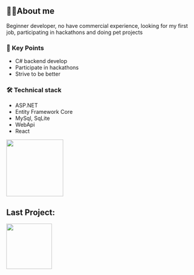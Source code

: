 <h2>👨‍💻About me</h2>
<p>
   Beginner developer, no have commercial experience, looking for my first job,
   participating in hackathons and doing pet projects
</p>
<h3>🔑 Key Points</h3>
<ul>
   <li>C# backend develop</li>
   <li>Participate in hackathons</li>
   <li>Strive to be better</li>
</ul>
<h3>🛠 Technical stack</h3>
<ul>
   <li>ASP.NET</li>
   <li>Entity Framework Core</li>
   <li>MySql, SqLite</li>
   <li>WebApi</li>
   <li>React</li>
</ul>
<!--<h3>📚 Books</h3>
   <ul>
   	<li>CLR via C# - Jeffrey Richter</li>
   	<li>Clean Code - Robert Martin</li>
   	<li>Clean Architecture - Robert Martin</li>
   </ul>
   -->
<div>
   <a
      href="https://stats-seven-virid.vercel.app/api?username=G0dObject&show_icons=true&count_private=true"
      ><img
      height="150"
      src="https://stats-seven-virid.vercel.app/api?username=G0dObject&show_icons=true&count_private=true"
      /></a>
   <h2>Last Project:</h2>
   <a
      href="https://github.com/G0dObject/Recipe"
      ><img
      height="120"
      src="https://stats-seven-virid.vercel.app/api/pin?username=g0dObject&repo=Notes"
      /></a>
  
</div>
